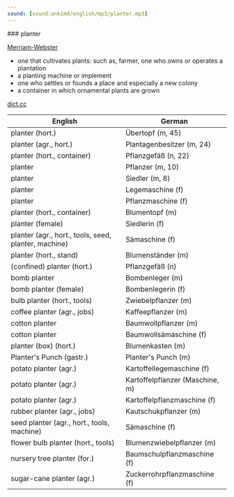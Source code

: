 ```yaml
---
sound: [sound:ankimd/english/mp3/planter.mp3]
---
```


\### planter

[Merriam-Webster](https://www.merriam-webster.com/dictionary/planter)

- one that cultivates plants: such as, farmer, one who owns or operates a plantation
- a planting machine or implement
- one who settles or founds a place and especially a new colony
- a container in which ornamental plants are grown

[dict.cc](https://www.dict.cc/planter)

| English        | German       |
| -------------- | ------------ |
| planter (hort.) | Übertopf (m, 45) |
| planter (agr., hort.) | Plantagenbesitzer (m, 24) |
| planter (hort., container) | Pflanzgefäß (n, 22) |
| planter | Pflanzer (m, 10) |
| planter | Siedler (m, 8) |
| planter | Legemaschine (f) |
| planter | Pflanzmaschine (f) |
| planter (hort., container) | Blumentopf (m) |
| planter (female) | Siedlerin (f) |
| planter (agr., hort., tools, seed, planter, machine) | Sämaschine (f) |
| planter (hort., stand) | Blumenständer (m) |
| (confined) planter (hort.) | Pflanzgefäß (n) |
| bomb planter | Bombenleger (m) |
| bomb planter (female) | Bombenlegerin (f) |
| bulb planter (hort., tools) | Zwiebelpflanzer (m) |
| coffee planter (agr., jobs) | Kaffeepflanzer (m) |
| cotton planter | Baumwollpflanzer (m) |
| cotton planter | Baumwollsämaschine (f) |
| planter (box) (hort.) | Blumenkasten (m) |
| Planter's Punch (gastr.) | Planter's Punch (m) |
| potato planter (agr.) | Kartoffellegemaschine (f) |
| potato planter (agr.) | Kartoffelpflanzer (Maschine, m) |
| potato planter (agr.) | Kartoffelpflanzmaschine (f) |
| rubber planter (agr., jobs) | Kautschukpflanzer (m) |
| seed planter (agr., hort., tools, machine) | Sämaschine (f) |
| flower bulb planter (hort., tools) | Blumenzwiebelpflanzer (m) |
| nursery tree planter (for.) | Baumschulpflanzmaschine (f) |
| sugar-cane planter (agr.) | Zuckerrohrpflanzmaschine (f) |
